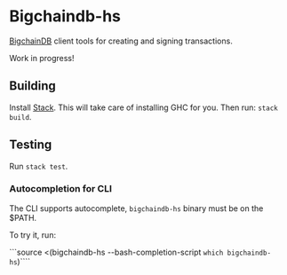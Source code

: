# Bigchaindb-hs

[BigchainDB](https://github.com/bigchaindb/bigchaindb) client tools for creating and signing transactions.

Work in progress!

## Building

Install [Stack](https://docs.haskellstack.org/en/stable/README/). This will take care of installing GHC for you. Then run: `stack build`.

## Testing

Run `stack test`.

### Autocompletion for CLI

The CLI supports autocomplete, `bigchaindb-hs` binary must be on the $PATH.

To try it, run:

```source <(bigchaindb-hs --bash-completion-script `which bigchaindb-hs`)````
